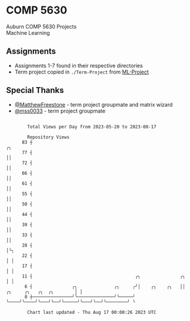 # COMP 5630
Auburn COMP 5630 Projects  
Machine Learning

## Assignments
- Assignments 1-7 found in their respective directories
- Term project copied in `./Term-Project` from [ML-Project](https://github.com/wumphlett/ML-Project)

## Special Thanks
- [@MatthewFreestone](https://github.com/MatthewFreestone) - term project groupmate and matrix wizard
- [@mss0033](https://github.com/mss0033) - term project groupmate

```

        Total Views per Day from 2023-05-20 to 2023-08-17

        Repository Views
      83 ┼                                                                                      ╭╮
      77 ┤                                                                                      ││
      72 ┤                                                                                      ││
      66 ┤                                                                                      ││
      61 ┤                                                                                      ││
      55 ┤                                                                                      ││
      50 ┤                                                                                      ││
      44 ┤                                                                                      ││
      39 ┤                                                                                      ││
      33 ┤                                                                                      ││
      28 ┤                                                                                      │╰╮
      22 ┤                                                                                      │ │
      17 ┤                                                                                      │ │
      11 ┤                                       ╭╮               ╭╮                            │ │
       6 ┤               ╭╮              ╭╮     ╭╯│    ╭╮    ╭╮   ││  ╭╮     ╭╮   ╭╮  ╭╮        │ │
       0 ┼───────────────╯╰──────────────╯╰─────╯ ╰────╯╰────╯╰───╯╰──╯╰─────╯╰───╯╰──╯╰────────╯ ╰

        Chart last updated - Thu Aug 17 00:00:26 2023 UTC
        
```
